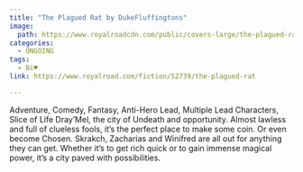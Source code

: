 ```yaml
---
title: "The Plagued Rat by DukeFluffingtons"
image:
  path: https://www.royalroadcdn.com/public/covers-large/the-plagued-rat-57585.jpg
categories:
  - ONGOING
tags:
  - Bi♥
link: https://www.royalroad.com/fiction/52739/the-plagued-rat

---
```

Adventure, Comedy, Fantasy, Anti-Hero Lead, Multiple Lead Characters, Slice of Life
Dray’Mel, the city of Undeath and opportunity.
Almost lawless and full of clueless fools, it’s the perfect place to make some coin. Or even become Chosen. Skrakch, Zacharias and Winifred are all out for anything they can get. Whether it’s to get rich quick or to gain immense magical power, it’s a city paved with possibilities.